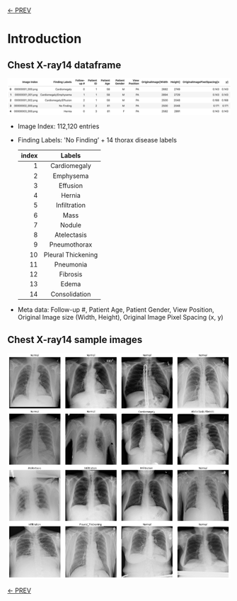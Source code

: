 [<- PREV](README.md)

# Introduction

## Chest X-ray14 dataframe

![dataframe](images/dataframe.png)

- Image Index: 112,120 entries

- Finding Labels: 'No Finding’ + 14 thorax disease labels 

  index | Labels   
  -----:|:----:
  1     | Cardiomegaly       
  2     | Emphysema          
  3     | Effusion           
  4     | Hernia             
  5     | Infiltration       
  6     | Mass                
  7     | Nodule              
  8     | Atelectasis        
  9     | Pneumothorax        
  10    | Pleural Thickening 
  11    | Pneumonia          
  12    | Fibrosis           
  13    | Edema              
  14    | Consolidation      


- Meta data: Follow-up #, Patient Age, Patient Gender, View Position, Original Image size (Width, Height), Original Image Pixel Spacing (x, y) 

## Chest X-ray14 sample images
![xraysample](images/xraysample.png)

[<- PREV](README.md)
